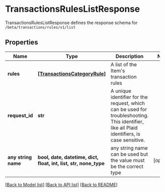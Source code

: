 # TransactionsRulesListResponse

TransactionsRulesListResponse defines the response schema for `/beta/transactions/rules/v1/list`

## Properties
Name | Type | Description | Notes
------------ | ------------- | ------------- | -------------
**rules** | [**[TransactionsCategoryRule]**](TransactionsCategoryRule.md) | A list of the Item&#39;s transaction rules | 
**request_id** | **str** | A unique identifier for the request, which can be used for troubleshooting. This identifier, like all Plaid identifiers, is case sensitive. | 
**any string name** | **bool, date, datetime, dict, float, int, list, str, none_type** | any string name can be used but the value must be the correct type | [optional]

[[Back to Model list]](../README.md#documentation-for-models) [[Back to API list]](../README.md#documentation-for-api-endpoints) [[Back to README]](../README.md)


